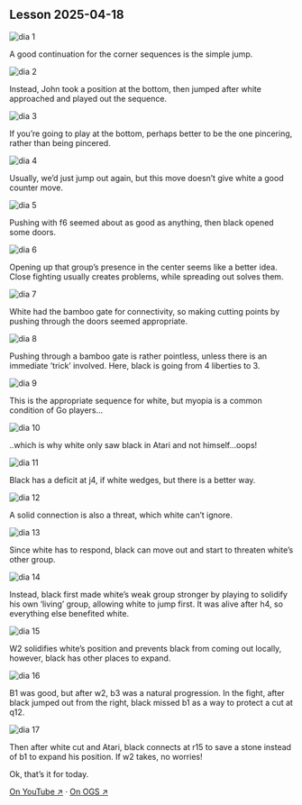 
## Lesson 2025-04-18

![dia 1](images/l20250418/igo1.jpg)

A good continuation for the corner sequences is the simple jump.

![dia 2](images/l20250418/igo2.jpg)

Instead, John took a position at the bottom, then jumped after white approached and played out the sequence.

![dia 3](images/l20250418/igo3.jpg)

If you’re going to play at the bottom, perhaps better to be the one pincering, rather than being pincered.

![dia 4](images/l20250418/igo4.jpg)

Usually, we’d just jump out again, but this move doesn’t give white a good counter move.

![dia 5](images/l20250418/igo5.jpg)

Pushing with f6 seemed about as good as anything, then black opened some doors.

![dia 6](images/l20250418/igo6.jpg)

Opening up that group’s presence in the center seems like a better idea.  Close fighting usually creates problems, while spreading out solves them.

![dia 7](images/l20250418/igo7.jpg)

White had the bamboo gate for connectivity, so making cutting points by pushing through the doors seemed appropriate.

![dia 8](images/l20250418/igo8.jpg)

Pushing through a bamboo gate is rather pointless, unless there is an immediate ’trick’ involved.  Here, black is going from 4 liberties to 3.

![dia 9](images/l20250418/igo9.jpg)

This is the appropriate sequence for white, but myopia is a common condition of Go players…

![dia 10](images/l20250418/igo10.jpg)

..which is why white only saw black in Atari and not himself…oops!

![dia 11](images/l20250418/igo11.jpg)

Black has a deficit at j4, if white wedges, but there is a better way.

![dia 12](images/l20250418/igo12.jpg)

A solid connection is also a threat, which white can’t ignore.

![dia 13](images/l20250418/igo13.jpg)

Since white has to respond, black can move out and start to threaten white’s other group.

![dia 14](images/l20250418/igo14.jpg)

Instead, black first made white’s weak group stronger by playing to solidify his own ‘living’ group, allowing white to jump first.  It was alive after h4, so everything else benefited white.

![dia 15](images/l20250418/igo15.jpg)

W2 solidifies white’s position and prevents black from coming out locally, however, black has other places to expand.

![dia 16](images/l20250418/igo16.jpg)

B1 was good, but after w2, b3 was a natural progression.  In the fight, after black jumped out from the right, black missed b1 as a way to protect a cut at q12.

![dia 17](images/l20250418/igo17.jpg)

Then after white cut and Atari, black connects at r15 to save a stone instead of b1 to expand his position.   If w2 takes, no worries!

Ok, that’s it for today.


[On YouTube ↗](https://www.youtube.com/watch?v=VE1UGHHe5FE) · [On OGS ↗](https://online-go.com/game/74410908)


